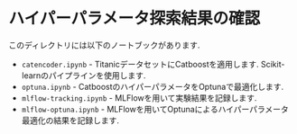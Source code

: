 # ハイパーパラメータ探索結果の確認

このディレクトリには以下のノートブックがあります.

* `catencoder.ipynb` - TitanicデータセットにCatboostを適用します. Scikit-learnのパイプラインを使用します.
* `optuna.ipynb` - CatboostのハイパーパラメータをOptunaで最適化します.
* `mlflow-tracking.ipynb` - MLFlowを用いて実験結果を記録します.
* `mlflow-optuna.ipynb` - MLFlowを用いてOptunaによるハイパーパラメータ最適化の結果を記録します.

